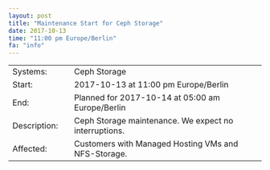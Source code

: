 ```yaml
---
layout: post
title: "Maintenance Start for Ceph Storage" 
date: 2017-10-13
time: "11:00 pm Europe/Berlin"
fa: "info"
---
```


|                   |   |                                                                      |
|-------------------|---|----------------------------------------------------------------------|
| Systems:          |   | Ceph Storage |
| Start:            |   | 2017-10-13 at 11:00 pm Europe/Berlin              |
| End:              |   | Planned for 2017-10-14 at 05:00 am Europe/Berlin              |    
| Description:      |   | Ceph Storage maintenance. We expect no interruptions. |
| Affected:         |   | Customers with Managed Hosting VMs and NFS-Storage. 
